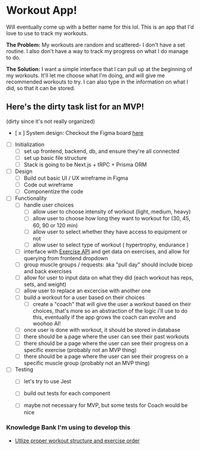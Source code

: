 # Workout App! 
Will eventually come up with a better name for this lol. This is an app that I'd love to use to track my workouts. 

**The Problem:** My workouts are random and scattered- I don't have a set routine. I also don't have a way to track my progress on what I do manage to do. 

**The Solution:** I want a simple interface that I can pull up at the beginning of my workouts. It'll let me choose what I'm doing, and will give me recommended workouts to try. I can also type in the information on what I did, so that it can be stored.

## Here's the dirty task list for an MVP!
(dirty since it's not really organized)
- [ x ] System design: Checkout the Figma board [here](https://www.figma.com/file/l9aY9IuyPcvyllklZaKl8T/Workout-App-System-Design?type=whiteboard&node-id=0%3A1&t=hweT5HwSWKRYeiS0-1)
- [ ] Initialization
  -  [ ] set up frontend, backend, db, and ensure they're all connected
  -  [ ] set up basic file structure
  -  [ ] Stack is going to be Next.js + tRPC + Prisma ORM
- [ ] Design
  - [ ] Build out basic UI / UX wireframe in Figma
  - [ ] Code out wireframe 
  - [ ] Componentize the code
- [ ] Functionality
  - [ ] handle user choices 
    - [ ] allow user to choose intensity of workout (light, medium, heavy)
    - [ ] allow user to choose how long they want to workout for (30, 45, 60, 90 or 120 min)
    - [ ] allow user to select whether they have access to equipment or not
    - [ ] allow user to select type of workout ( hypertrophy, endurance )
  - [ ] interface with [Exercise API](https://api-ninjas.com/api/exercises) and get data on exercises, and allow for querying from frontend dropdown
  - [ ] group muscle groups / requests: aka "pull day" should include bicep and back exercises 
  - [ ] allow for user to input data on what they did (each workout has reps, sets, and weight)
  - [ ] allow user to replace an excercise with another one
  - [ ] build a workout for a user based on their choices 
    - [ ] create a "coach" that will give the user a workout based on their choices, that's more so an abstraction of the logic i'll use to do this, eventually if the app grows the coach can evolve and woohoo AI!
  - [ ] once user is done with workout, it should be stored in database 
  - [ ] there should be a page where the user can see their past workouts
  - [ ] there should be a page where the user can see their progress on a specific exercise (probably not an MVP thing)
  - [ ] there should be a page where the user can see their progress on a specific muscle group (probably not an MVP thing)

- [ ] Testing
  -  [ ] let's try to use Jest
  -  [ ] build out tests for each component 
  -  [ ] maybe not necessary for MVP, but some tests for Coach would be nice


### Knowledge Bank I'm using to develop this
* [Utlize proper workout structure and exercise order](https://us.humankinetics.com/blogs/excerpt/utilize-proper-workout-structure-and-exercise-order#:~:text=The%20order%20of%20exercises%20within,should%20dictate%20the%20exercise%20order.)

